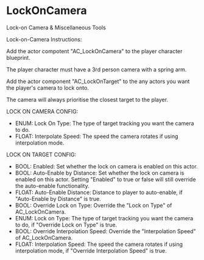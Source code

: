 # LockOnCamera
Lock-on Camera &amp; Miscellaneous Tools 

Lock-on-Camera Instructions:

Add the actor compotent "AC_LockOnCamera" to the player character blueprint.

The player character must have a 3rd person camera with a spring arm.

Add the actor component "AC_LockOnTarget" to the any actors you want the player's camera to lock onto.

The camera will always prioritise the closest target to the player.

LOCK ON CAMERA CONFIG:

- ENUM: Lock On Type: The type of target tracking you want the camera to do.
- FLOAT: Interpolate Speed: The speed the camera rotates if using interpolation mode.

LOCK ON TARGET CONFIG:
- BOOL: Enabled: Set whether the lock on camera is enabled on this actor.
- BOOL: Auto-Enable by Distance: Set whether the lock on camera is enabled on this actor. Setting "Enabled" to true or false will still override the auto-enable functionality.
- FLOAT: Auto-Enable Distance: Distance to player to auto-enable, if "Auto-Enable by Distance" is true.
- BOOL: Override Lock on Type: Override the "Lock on Type" of  AC_LockOnCamera.
- ENUM: Lock on Type: The type of target tracking you want the camera to do, if "Override Lock on Type" is true.
- BOOL: Override Interpolation Speed: Override the "Interpolation Speed" of  AC_LockOnCamera.
- FLOAT: Interpolation Speed: The speed the camera rotates if using interpolation mode, if "Override Interpolation Speed" is true.
